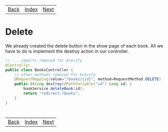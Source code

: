 <table width="100%">
    <tr>
        <td><a href="./011_Edit_Update.md">Back</a></td>
        <td><a href="../../Index.md">Index</a></td>
        <td><a href="./013_Languages.md">Next</a></td>
    </tr>
</table>

#

#   Delete
We already created the delete button in the show page of each book. All we have to do is implement the destroy action in our controller.
```java
// ... imports removed for brevity
@Controller
public class BooksController {
    // other methods removed for brevity
    @RequestMapping(value="/books/{id}", method=RequestMethod.DELETE)
    public String destroy(@PathVariable("id") Long id) {
        bookService.deleteBook(id);
        return "redirect:/books";
    }
}
```
#

[]()
<table width="100%">
    <tr>
        <td><a href="./011_Edit_Update.md">Back</a></td>
        <td><a href="../../Index.md">Index</a></td>
        <td><a href="./013_Languages.md">Next</a></td>
    </tr>
</table>